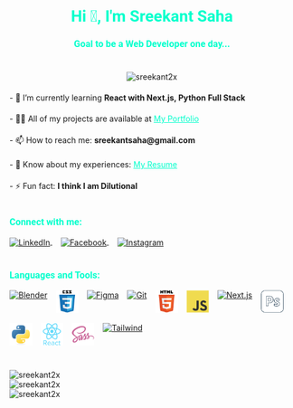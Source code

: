 <h1 align="center" style="font-family: 'Roboto', sans-serif; color: #00ffcc; margin-bottom: 20px;">Hi 👋, I'm Sreekant Saha</h1>
<h3 align="center" style="font-family: 'Roboto', sans-serif; color: #00ffcc; margin-bottom: 40px;">Goal to be a Web Developer one day...</h3>

<p align="center">
  <img src="https://komarev.com/ghpvc/?username=sreekant2x&label=Profile%20views&color=00ffcc&style=flat-square" alt="sreekant2x" />
</p>

<div style="margin: 20px 0;">
  - 🌱 I’m currently learning <strong>React with Next.js, Python Full Stack</strong>
</div>

<div style="margin: 20px 0;">
  - 👨‍💻 All of my projects are available at <a href="https://sreekant2x.github.io/html-css-js-portfolio/" target="_blank" style="color: #00ffcc;">My Portfolio</a>
</div>

<div style="margin: 20px 0;">
  - 📫 How to reach me: <strong>sreekantsaha@gmail.com</strong>
</div>

<div style="margin: 20px 0;">
  - 📄 Know about my experiences: <a href="https://example.com" target="_blank" style="color: #00ffcc;">My Resume</a> <!-- Replace with actual resume link -->
</div>

<div style="margin: 20px 0;">
  - ⚡ Fun fact: <strong>I think I am Dilutional</strong>
</div>

<h3 align="left" style="font-family: 'Roboto', sans-serif; color: #00ffcc; margin-top: 40px;">Connect with me:</h3>
<p align="left">
  <a href="https://linkedin.com/in/sreekant-saha" target="_blank" style="margin-right: 15px;">
    <img align="center" src="https://raw.githubusercontent.com/rahuldkjain/github-profile-readme-generator/master/src/images/icons/Social/linked-in-alt.svg" alt="LinkedIn" height="30" width="40" />
  </a>
  <a href="https://facebook.com/sreekant.saha" target="_blank" style="margin-right: 15px;">
    <img align="center" src="https://raw.githubusercontent.com/rahuldkjain/github-profile-readme-generator/master/src/images/icons/Social/facebook.svg" alt="Facebook" height="30" width="40" />
  </a>
  <a href="https://instagram.com/its_sreekant" target="_blank" style="margin-right: 15px;">
    <img align="center" src="https://raw.githubusercontent.com/rahuldkjain/github-profile-readme-generator/master/src/images/icons/Social/instagram.svg" alt="Instagram" height="30" width="40" />
  </a>
</p>

<h3 align="left" style="font-family: 'Roboto', sans-serif; color: #00ffcc; margin-top: 40px;">Languages and Tools:</h3>
<p align="left" style="display: flex; flex-wrap: wrap; gap: 15px;">
  <a href="https://www.blender.org/" target="_blank" rel="noreferrer">
    <img src="https://download.blender.org/branding/community/blender_community_badge_white.svg" alt="Blender" width="40" height="40"/>
  </a>
  <a href="https://www.w3schools.com/css/" target="_blank" rel="noreferrer">
    <img src="https://raw.githubusercontent.com/devicons/devicon/master/icons/css3/css3-original-wordmark.svg" alt="CSS3" width="40" height="40"/>
  </a>
  <a href="https://www.figma.com/" target="_blank" rel="noreferrer">
    <img src="https://www.vectorlogo.zone/logos/figma/figma-icon.svg" alt="Figma" width="40" height="40"/>
  </a>
  <a href="https://git-scm.com/" target="_blank" rel="noreferrer">
    <img src="https://www.vectorlogo.zone/logos/git-scm/git-scm-icon.svg" alt="Git" width="40" height="40"/>
  </a>
  <a href="https://www.w3.org/html/" target="_blank" rel="noreferrer">
    <img src="https://raw.githubusercontent.com/devicons/devicon/master/icons/html5/html5-original-wordmark.svg" alt="HTML5" width="40" height="40"/>
  </a>
  <a href="https://developer.mozilla.org/en-US/docs/Web/JavaScript" target="_blank" rel="noreferrer">
    <img src="https://raw.githubusercontent.com/devicons/devicon/master/icons/javascript/javascript-original.svg" alt="JavaScript" width="40" height="40"/>
  </a>
  <a href="https://nextjs.org/" target="_blank" rel="noreferrer">
    <img src="https://cdn.worldvectorlogo.com/logos/nextjs-2.svg" alt="Next.js" width="40" height="40"/>
  </a>
  <a href="https://www.photoshop.com/en" target="_blank" rel="noreferrer">
    <img src="https://raw.githubusercontent.com/devicons/devicon/master/icons/photoshop/photoshop-line.svg" alt="Photoshop" width="40" height="40"/>
  </a>
  <a href="https://www.python.org" target="_blank" rel="noreferrer">
    <img src="https://raw.githubusercontent.com/devicons/devicon/master/icons/python/python-original.svg" alt="Python" width="40" height="40"/>
  </a>
  <a href="https://reactjs.org/" target="_blank" rel="noreferrer">
    <img src="https://raw.githubusercontent.com/devicons/devicon/master/icons/react/react-original-wordmark.svg" alt="React" width="40" height="40"/>
  </a>
  <a href="https://sass-lang.com" target="_blank" rel="noreferrer">
    <img src="https://raw.githubusercontent.com/devicons/devicon/master/icons/sass/sass-original.svg" alt="Sass" width="40" height="40"/>
  </a>
  <a href="https://tailwindcss.com/" target="_blank" rel="noreferrer">
    <img src="https://www.vectorlogo.zone/logos/tailwindcss/tailwindcss-icon.svg" alt="Tailwind" width="40" height="40"/>
  </a>
</p>

<div align="left" style="margin-top: 40px;">
  <img src="https://github-readme-stats.vercel.app/api/top-langs?username=sreekant2x&show_icons=true&locale=en&layout=compact&theme=radical" alt="sreekant2x" style="margin:10px padding=5px;;"/><br>
  <img src="https://github-readme-stats.vercel.app/api?username=sreekant2x&show_icons=true&locale=en&theme=radical" alt="sreekant2x" style="margin: 10px padding=5px;;"/><br>
  <img src="https://github-readme-streak-stats.herokuapp.com/?user=sreekant2x&theme=radical" alt="sreekant2x" style="margin: 10px padding=5px;"/>
</div>
